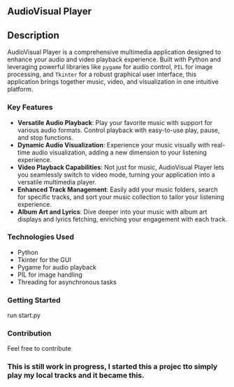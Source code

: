 ## AudioVisual Player

## Description

AudioVisual Player is a comprehensive multimedia application designed to enhance your audio and video playback experience. Built with Python and leveraging powerful libraries like `pygame` for audio control, `PIL` for image processing, and `Tkinter` for a robust graphical user interface, this application brings together music, video, and visualization in one intuitive platform.

### Key Features

-   **Versatile Audio Playback**: Play your favorite music with support for various audio formats. Control playback with easy-to-use play, pause, and stop functions.
-   **Dynamic Audio Visualization**: Experience your music visually with real-time audio visualization, adding a new dimension to your listening experience.
-   **Video Playback Capabilities**: Not just for music, AudioVisual Player lets you seamlessly switch to video mode, turning your application into a versatile multimedia player.
-   **Enhanced Track Management**: Easily add your music folders, search for specific tracks, and sort your music collection to tailor your listening experience.
-   **Album Art and Lyrics**: Dive deeper into your music with album art displays and lyrics fetching, enriching your engagement with each track.

### Technologies Used

-   Python
-   Tkinter for the GUI
-   Pygame for audio playback
-   PIL for image handling
-   Threading for asynchronous tasks

### Getting Started

run start.py

### Contribution

Feel free to contribute

### This is still work in progress, I started this a projec tto simply play my local tracks and it became this.
